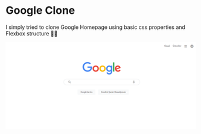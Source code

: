 # Google Clone

I simply tried to clone Google Homepage using basic css properties and Flexbox structure 🥳🥳

![google-homepage](https://raw.githubusercontent.com/erentasci/Google-Clone/main/homepage.png)
